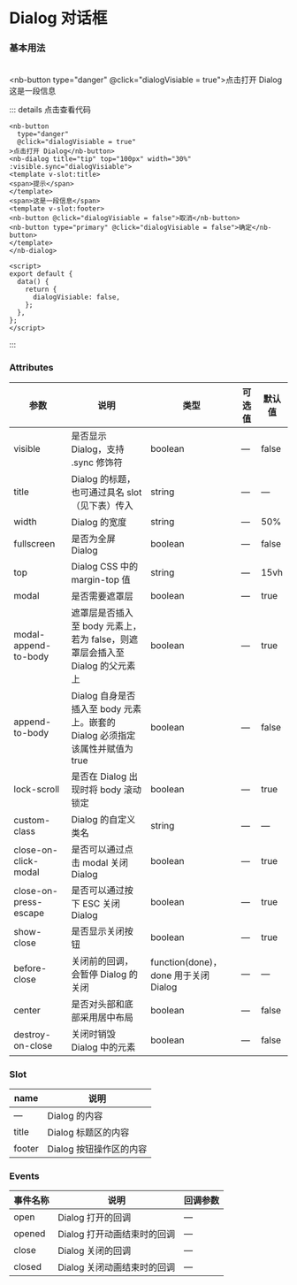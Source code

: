 # Dialog 对话框

### 基本用法<br><br>

<nb-button type="danger" @click="dialogVisiable = true">点击打开 Dialog</nb-button>
<nb-dialog title="tip" top="100px" width="30%" :visible.sync="dialogVisiable">
<template v-slot:title>
<span>提示</span>
</template>
<span>这是一段信息</span>
<template v-slot:footer>
<nb-button @click="dialogVisiable = false">取消</nb-button>
<nb-button type="primary" @click="dialogVisiable = false">确定</nb-button>
</template>
</nb-dialog>

<script>
export default {
    data(){
        return {
            dialogVisiable: false,
        }
    }
}
</script>

::: details 点击查看代码

```vue
<nb-button
  type="danger"
  @click="dialogVisiable = true"
>点击打开 Dialog</nb-button>
<nb-dialog title="tip" top="100px" width="30%" :visible.sync="dialogVisiable">
<template v-slot:title>
<span>提示</span>
</template>
<span>这是一段信息</span>
<template v-slot:footer>
<nb-button @click="dialogVisiable = false">取消</nb-button>
<nb-button type="primary" @click="dialogVisiable = false">确定</nb-button>
</template>
</nb-dialog>

<script>
export default {
  data() {
    return {
      dialogVisiable: false,
    };
  },
};
</script>
```

:::

### Attributes

| 参数                  | 说明                                                                         | 类型                                 | 可选值 | 默认值 |
| --------------------- | ---------------------------------------------------------------------------- | ------------------------------------ | ------ | ------ |
| visible               | 是否显示 Dialog，支持 .sync 修饰符                                           | boolean                              | —      | false  |
| title                 | Dialog 的标题，也可通过具名 slot （见下表）传入                              | string                               | —      | —      |
| width                 | Dialog 的宽度                                                                | string                               | —      | 50%    |
| fullscreen            | 是否为全屏 Dialog                                                            | boolean                              | —      | false  |
| top                   | Dialog CSS 中的 margin-top 值                                                | string                               | —      | 15vh   |
| modal                 | 是否需要遮罩层                                                               | boolean                              | —      | true   |
| modal-append-to-body  | 遮罩层是否插入至 body 元素上，若为 false，则遮罩层会插入至 Dialog 的父元素上 | boolean                              | —      | true   |
| append-to-body        | Dialog 自身是否插入至 body 元素上。嵌套的 Dialog 必须指定该属性并赋值为 true | boolean                              | —      | false  |
| lock-scroll           | 是否在 Dialog 出现时将 body 滚动锁定                                         | boolean                              | —      | true   |
| custom-class          | Dialog 的自定义类名                                                          | string                               | —      | —      |
| close-on-click-modal  | 是否可以通过点击 modal 关闭 Dialog                                           | boolean                              | —      | true   |
| close-on-press-escape | 是否可以通过按下 ESC 关闭 Dialog                                             | boolean                              | —      | true   |
| show-close            | 是否显示关闭按钮                                                             | boolean                              | —      | true   |
| before-close          | 关闭前的回调，会暂停 Dialog 的关闭                                           | function(done)，done 用于关闭 Dialog | —      | —      |
| center                | 是否对头部和底部采用居中布局                                                 | boolean                              | —      | false  |
| destroy-on-close      | 关闭时销毁 Dialog 中的元素                                                   | boolean                              | —      | false  |

### Slot

| name   | 说明                    |
| ------ | ----------------------- |
| —      | Dialog 的内容           |
| title  | Dialog 标题区的内容     |
| footer | Dialog 按钮操作区的内容 |

### Events

| 事件名称 | 说明                        | 回调参数 |
| -------- | --------------------------- | -------- |
| open     | Dialog 打开的回调           | —        |
| opened   | Dialog 打开动画结束时的回调 | —        |
| close    | Dialog 关闭的回调           | —        |
| closed   | Dialog 关闭动画结束时的回调 | —        |
